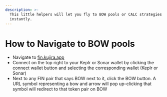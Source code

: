 ```yaml
---
description: >-
  This little helpers will let you fly to BOW pools or CALC strategies
  instantly.
---
```


# How to Navigate to BOW pools

* Navigate to [fin.kujira.app](https://fin.kujira.app/)
* Connect on the top right to your Keplr or Sonar wallet by clicking the connect wallet button and selecting the corresponding wallet (Keplr or Sonar)
* Next to any FIN pair that says BOW next to it, click the BOW button. A URL symbol representing a bow and arrow will pop up–clicking that symbol will redirect to that token pair on BOW

<figure><img src="https://lh5.googleusercontent.com/YHcf2sdxV6vAgeCkPUoYi0vpSZrnatbqkoAcM-uh6KSMRQI1akrc2gPy-OtVhA1OQU9waVzvZM1FPA16XyKR0R4Z7KTUaQr6SZiKrUAmUQA0KgxYa5todJUcXdSmamT-5iRSfPCNMY76OGr1Q4p3yPY" alt=""><figcaption></figcaption></figure>

####
